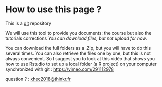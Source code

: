 # How to use this page ?

This is a [git](https://en.wikipedia.org/wiki/Git) repository

We will use this tool to provide you documents: the course but also the tutorials corrections
_You can download files, but not upload for now_.

You can download the full folders as a .Zip, but you will have to do this several times. You can also retrieve the files one by one, but this is not always convenient. So I suggest you to look at this vidéo that shows you how to use Rstudio to set up a local folder (a R project) on your computer synchronized with git :
<https://vimeo.com/291112978>


question ? : [xhec2018@thinkr.fr](mailto:xhec2018@thinkr.fr)

